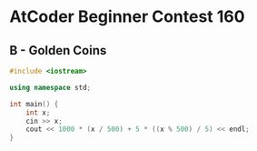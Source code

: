 # AtCoder Beginner Contest 160
## B - Golden Coins
```cpp
#include <iostream>

using namespace std;

int main() {
    int x;
    cin >> x;
    cout << 1000 * (x / 500) + 5 * ((x % 500) / 5) << endl;
}
```
